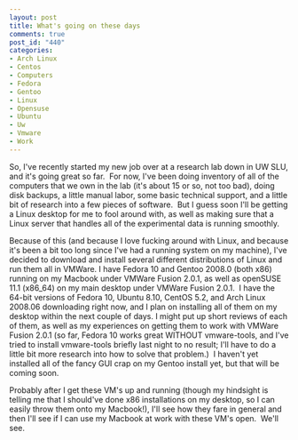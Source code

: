 ```yaml
--- 
layout: post
title: What's going on these days
comments: true
post_id: "440"
categories:
- Arch Linux
- Centos
- Computers
- Fedora
- Gentoo
- Linux
- Opensuse
- Ubuntu
- Uw
- Vmware
- Work
---
```

So, I've recently started my new job over at a research lab down in UW SLU, and it's going great so far.  For now, I've been doing inventory of all of the computers that we own in the lab (it's about 15 or so, not too bad), doing disk backups, a little manual labor, some basic technical support, and a little bit of research into a few pieces of software.  But I guess soon I'll be getting a Linux desktop for me to fool around with, as well as making sure that a Linux server that handles all of the experimental data is running smoothly.

Because of this (and because I love fucking around with Linux, and because it's been a bit too long since I've had a running system on my machine), I've decided to download and install several different distributions of Linux and run them all in VMWare. I have Fedora 10 and Gentoo 2008.0 (both x86) running on my Macbook under VMWare Fusion 2.0.1, as well as openSUSE 11.1 (x86_64) on my main desktop under VMWare Fusion 2.0.1.  I have the 64-bit versions of Fedora 10, Ubuntu 8.10, CentOS 5.2, and Arch Linux 2008.06 downloading right now, and I plan on installing all of them on my desktop within the next couple of days. I might put up short reviews of each of them, as well as my experiences on getting them to work with VMWare Fusion 2.0.1 (so far, Fedora 10 works great WITHOUT vmware-tools, and I've tried to install vmware-tools briefly last night to no result; I'll have to do a little bit more research into how to solve that problem.)  I haven't yet installed all of the fancy GUI crap on my Gentoo install yet, but that will be coming soon.

Probably after I get these VM's up and running (though my hindsight is telling me that I should've done x86 installations on my desktop, so I can easily throw them onto my Macbook!), I'll see how they fare in general and then I'll see if I can use my Macbook at work with these VM's open.  We'll see.
